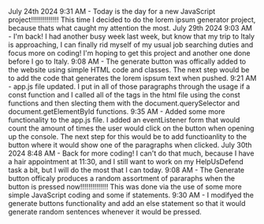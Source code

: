 July 24th 2024
9:31 AM - Today is the day for a new JavaScript project!!!!!!!!!!!!!! This time I decided to do the lorem ipsum generator project, because thats what caught my attention the most.
July 29th 2024
9:03 AM - I'm back! I had another busy week last week, but know that my trip to Italy is approaching, I can finally rid myself of my usual job searching duties and focus more on coding! I'm hoping to get this project and another one done before I go to Italy.
9:08 AM - The generate button was offically added to the website using simple HTML code and classes. The next step would be to add the code that generates the lorem ispsum text when pushed.
9:21 AM - app.js file updated. I put in all of those paragraphs through the usage if a const function and I called all of the tags in the html file using the const functions and then slecting them with the document.querySelector and document.getElementById functions.
9:35 AM - Added some more functionality to the app.js file. I added an eventListener form that would count the amount of times the user would click on the button when opening up the console. The next step for this would be to add functioanlity to the button where it would show one of the paragraphs when clicked.
July 30th 2024
8:48 AM - Back for more coding! I can't do that much, because I have a hair appointment at 11:30, and I still want to work on my HelpUsDefend task a bit, but I will do the most that I can today.
9:08 AM - The Generate button officaly produces a random assortment of pararaphs when the button is pressed now!!!!!!!!!!!!!! This was done via the use of some more simple JavaScript coding and some if statements.
9:30 AM - I modifyed the generate buttons functionality and add an else statement so that it would generate random sentences whenever it would be pressed.